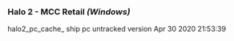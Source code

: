 ### Halo 2 - MCC Retail _(Windows)_
halo2_pc_cache_  ship pc untracked version  Apr 30 2020 21:53:39
